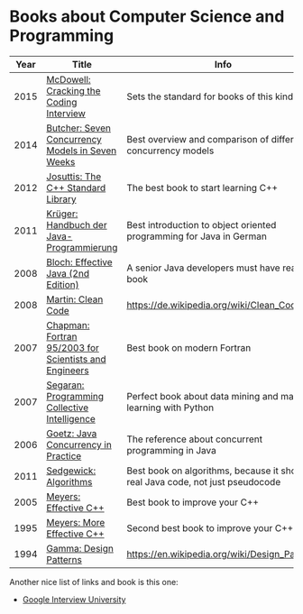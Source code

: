 #  Books about Computer Science and Programming

 Year | Title | Info 
------|-------|------
2015  | [McDowell: Cracking the Coding Interview](https://www.amazon.de/Cracking-Coding-Interview-6th-Programming/dp/0984782850/?tag=maierandi-21) | Sets the standard for books of this kind
2014  | [Butcher: Seven Concurrency Models in Seven Weeks](https://www.amazon.de/Seven-Concurrency-Models-Weeks-Programmers/dp/1937785653/?tag=maierandi-21) | Best overview and comparison of different concurrency models
2012  | [Josuttis: The C++ Standard Library](https://www.amazon.de/Standard-Library-Tutorial-Reference/dp/0321623215/?tag=maierandi-21) | The best book to start learning C++
2011  | [Krüger: Handbuch der Java-Programmierung](https://www.amazon.de/Handbuch-Java-Programmierung-HTML-Version-Standard-Programmers/dp/3827327512/?tag=maierandi-21) | Best introduction to object oriented programming for Java in German
2008  | [Bloch: Effective Java (2nd Edition)](https://www.amazon.de/Effective-Java-2nd-Programming-Language/dp/0321356683/?tag=maierandi-21) | A senior Java developers must have read this book
2008  | [Martin: Clean Code](https://www.amazon.de/Clean-Code-Handbook-Software-Craftsmanship/dp/0132350882/?tag=maierandi-21) | https://de.wikipedia.org/wiki/Clean_Code
2007  | [Chapman: Fortran 95/2003 for Scientists and Engineers](https://www.amazon.de/Fortran-95-2003-Scientists-Engineers/dp/0073191574/?tag=maierandi-21) | Best book on modern Fortran
2007  | [Segaran: Programming Collective Intelligence](https://www.amazon.de/Programming-Collective-Intelligence-published-September/dp/B01M0ZDFPI/?tag=maierandi-21) | Perfect book about data mining and machine learning with Python
2006  | [Goetz: Java Concurrency in Practice](https://www.amazon.de/Java-Concurrency-Practice-Brian-Goetz/dp/0321349601/?tag=maierandi-21) | The reference about concurrent programming in Java
2011  | [Sedgewick: Algorithms](https://www.amazon.de/Algorithms-Robert-Sedgewick/dp/032157351X/?tag=maierandi-21) | Best book on algorithms, because it shows real Java code, not just pseudocode
2005  | [Meyers: Effective C++](https://www.amazon.de/Effective-Specific-Addison-Wesley-Professional-Computing/dp/0321334876/?tag=maierandi-21) | Best book to improve your C++
1995  | [Meyers: More Effective C++](https://www.amazon.de/More-Effective-Improve-Programs-Designs/dp/020163371X/?tag=maierandi-21) | Second best book to improve your C++
1994  | [Gamma: Design Patterns](https://www.amazon.de/Patterns-Elements-Reusable-Object-Oriented-Software/dp/0201633612/?tag=maierandi-21) | https://en.wikipedia.org/wiki/Design_Patterns

Another nice list of links and book is this one:

- [Google Interview University](https://github.com/jwasham/google-interview-university)
